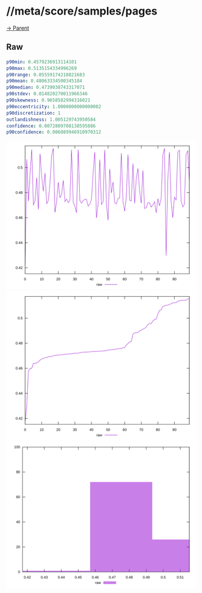 
# //meta/score/samples/pages

[→ Parent](../..)


## Raw


```yaml
p90min: 0.4579236913114101
p90max: 0.5135154334996269
p90range: 0.05559174218821683
p90mean: 0.48063334500345184
p90median: 0.4739038743317071
p90stdev: 0.014820270011966346
p90skewness: 0.9658582994316021
p90eccentricity: 1.0000000000000002
p90discretization: 1
outlandishness: 1.005129743950584
confidence: 0.0072809708138595886
p90confidence: 0.006089946910970312

```

![PLOT: raw-values](./raw/values.svg)![PLOT: raw-sorted](./raw/sorted.svg)![PLOT: raw-histogram](./raw/histogram.svg)
